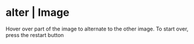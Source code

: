 # alter | Image

Hover over part of the image to alternate to the other image. To start over, press the restart button